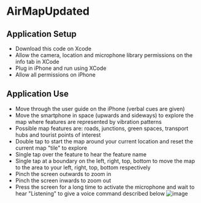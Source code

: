 # AirMapUpdated
## Application Setup
- Download this code on Xcode 
- Allow the camera, location and microphone library permissions on the info tab in XCode
- Plug in iPhone and run using XCode 
- Allow all permissions on iPhone 

## Application Use 
- Move through the user guide on the iPhone (verbal cues are given)
- Move the smartphone in space (upwards and sideways) to explore the map where features are represented by vibration patterns 
- Possible map features are: roads, junctions, green spaces, transport hubs and tourist points of interest
- Double tap to start the map around your current location and reset the current map "tile" to explore 
- Single tap over the feature to hear the feature name 
- Single tap at a boundary on the left, right, top, bottom to move the map to the area to your left, right, top, bottom respectively 
- Pinch the screen outwards to zoom in
- Pinch the screen inwards to zoom out 
- Press the screen for a long time to activate the microphone and wait to hear "Listening" to give a voice command described below
![image](https://user-images.githubusercontent.com/60575301/176086230-69f45085-95d9-44cd-bf4a-7e4e119b4248.png)


